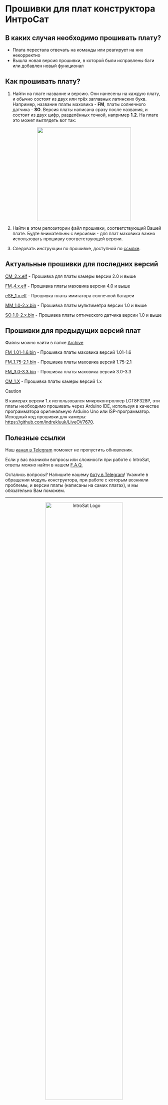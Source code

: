 
# Прошивки для плат конструктора ИнтроСат 

## В каких случая необходимо прошивать плату?
- Плата перестала отвечать на команды или реагирует на них некорректно
- Вышла новая версия прошивки, в которой были исправлены баги или добавлен новый функционал

## Как прошивать плату?
1) Найти на плате название и версию. Они нанесены на каждую плату, и обычно состоят из двух или трёх заглавных латинских букв.
Например, название платы маховика - **FM**, платы солнечного датчика - **SO**. Версия платы написана сразу после названия, и состоит из двух цифр, разделённых точкой, например **1.2**. На плате это может выглядеть вот так:
<p align="center">
 <img src="https://github.com/user-attachments/assets/bea48a3f-7711-4940-910a-7d38e39ffc0e" width=300px align="center"\>
</p>

2) Найти в этом репозитории файл прошивки, соответствующий Вашей плате. Будте внимательны с версиями - для плат маховика важно использовать прошивку соответствующей версии.

3) Следовать инструкции по прошивке, доступной по [ссылке](https://docs.google.com/document/d/15KqFrMlc6Jzxut_zMf_pXNx5r5JTjqfKEvCHWx99rEc/edit?tab=t.0#heading=h.26q1awmk9xol). 

## Актуальные прошивки для последних версий

[CM_2.x.elf](https://raw.githubusercontent.com/Obu-IntroSat/Firmware/upd/naming/CM_2.x.elf) - Прошивка для платы камеры версии 2.0 и выше

[FM_4.x.elf](https://raw.githubusercontent.com/Obu-IntroSat/Firmware/upd/naming/FM_4.x.elf) - Прошивка платы маховика версии 4.0 и выше

[eSE_1.x.elf](https://raw.githubusercontent.com/Obu-IntroSat/Firmware/upd/naming/eSE_1.x.elf) - Прошивка платы имитатора солнечной батареи

[MM_1.0-2.x.bin](https://raw.githubusercontent.com/Obu-IntroSat/Firmware/upd/naming/MM_1.0-2.x.bin) - Прошивка платы мультиметра версии 1.0 и выше

[SO_1.0-2.x.bin](https://raw.githubusercontent.com/Obu-IntroSat/Firmware/upd/naming/SO_1.0-2.x.bin) - Прошивка платы оптического датчика версии 1.0 и выше

## Прошивки для предыдущих версий плат
Файлы можно найти в папке [Archive](./Archive/)

[FM_1.01-1.6.bin](https://raw.githubusercontent.com/Obu-IntroSat/Firmware/upd/naming/FM_1.01-1.6.bin) - Прошивка платы маховика версий 1.01-1.6

[FM_1.75-2.1.bin](https://raw.githubusercontent.com/Obu-IntroSat/Firmware/upd/naming/FM_1.75-2.1.bin) - Прошивка платы маховика версий 1.75-2.1

[FM_3.0-3.3.bin](https://raw.githubusercontent.com/Obu-IntroSat/Firmware/upd/naming/FM_3.0-3.3.bin) - Прошивка платы маховика версий 3.0-3.3

[CM_1.X](./Archive/LiveOV7670) - Прошивка платы камеры версий 1.x 

> [!CAUTION]
> В камерах версии 1.x использовался микроконтроллер LGT8F328P, эти платы необходимо прошивать через Arduino IDE, используя в качестве программатора оригинальную Arduino Uno или ISP-программатор.
> Исходный код прошивки для камеры: https://github.com/indrekluuk/LiveOV7670.

 ## Полезные ссылки
Наш [канал в Telegram](https://t.me/introsat_news) поможет не пропустить обновления.

Если у вас возникли вопросы или сложности при работе с IntroSat, ответы можно найти в нашем [F.A.Q.](https://docs.google.com/document/d/15KqFrMlc6Jzxut_zMf_pXNx5r5JTjqfKEvCHWx99rEc/edit#heading=h.demjj79bt080)

Остались вопросы? Напишите нашему [боту в Telegram](https://t.me/introsatBot)! Укажите в обращении модуль конструктора, при работе с которым возникли проблемы, и версии платы (написаны на самих платах), и мы обязательно Вам поможем.   

---
<p align="center">
 <img width=70% alt="IntroSat Logo" src="https://github.com/user-attachments/assets/966f7746-2764-4479-848c-38e5ab825ff4"/>
<!--  <img width=30% alt="Education of the Future" src="https://github.com/user-attachments/assets/1c33d94c-cfc8-4a9b-a658-43fcf6d78393"/> -->
</p>
